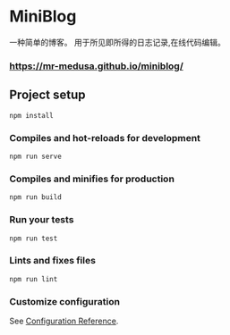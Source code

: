 # MiniBlog

一种简单的博客。 用于所见即所得的日志记录,在线代码编辑。

### https://mr-medusa.github.io/miniblog/

## Project setup
```
npm install
```

### Compiles and hot-reloads for development
```
npm run serve
```

### Compiles and minifies for production
```
npm run build
```

### Run your tests
```
npm run test
```

### Lints and fixes files
```
npm run lint
```

### Customize configuration
See [Configuration Reference](https://cli.vuejs.org/config/).
